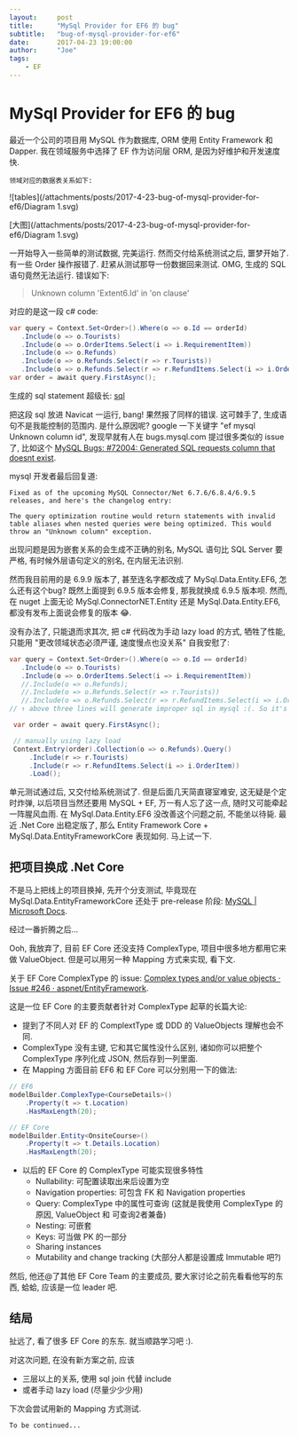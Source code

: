 ```yaml
---
layout:     post
title:      "MySql Provider for EF6 的 bug"
subtitle:   "bug-of-mysql-provider-for-ef6"
date:       2017-04-23 19:00:00
author:     "Joe"
tags:
    - EF
---
```


# MySql Provider for EF6 的 bug

最近一个公司的项目用 MySQL 作为数据库, ORM 使用 Entity Framework 和 Dapper. 我在领域服务中选择了 EF 作为访问层 ORM, 是因为好维护和开发速度快.

    领域对应的数据表关系如下:

![tables](/attachments/posts/2017-4-23-bug-of-mysql-provider-for-ef6/Diagram 1.svg)

[大图](/attachments/posts/2017-4-23-bug-of-mysql-provider-for-ef6/Diagram 1.svg)

一开始导入一些简单的测试数据, 完美运行. 然而交付给系统测试之后, 噩梦开始了. 有一些 Order 操作报错了. 赶紧从测试那导一份数据回来测试. OMG, 生成的 SQL 语句竟然无法运行. 错误如下:

> Unknown column 'Extent6.Id' in 'on clause'

对应的是这一段 c# code:

```c#
var query = Context.Set<Order>().Where(o => o.Id == orderId)
   .Include(o => o.Tourists)
   .Include(o => o.OrderItems.Select(i => i.RequirementItem))
   .Include(o => o.Refunds)
   .Include(o => o.Refunds.Select(r => r.Tourists))
   .Include(o => o.Refunds.Select(r => r.RefundItems.Select(i => i.OrderItem)));
var order = await query.FirstAsync();
```

生成的 sql statement 超级长: [sql](/attachments/posts/2017-4-23-bug-of-mysql-provider-for-ef6/mysql.sql)

把这段 sql 放进 Navicat 一运行, bang! 果然报了同样的错误. 这可棘手了, 生成语句不是我能控制的范围内. 是什么原因呢? google 一下关键字 "ef mysql Unknown column id", 发现早就有人在 bugs.mysql.com 提过很多类似的 issue了, 比如这个 [MySQL Bugs: #72004: Generated SQL requests column that doesnt exist](https://bugs.mysql.com/bug.php?id=72004).

mysql 开发者最后回复道: 

    Fixed as of the upcoming MySQL Connector/Net 6.7.6/6.8.4/6.9.5 releases, and here's the changelog entry:

    The query optimization routine would return statements with invalid table aliases when nested queries were being optimized. This would throw an "Unknown column" exception.

出现问题是因为嵌套关系的会生成不正确的别名, MySQL 语句比 SQL Server 要严格, 有时候外层语句定义的别名, 在内层无法识别.

然而我目前用的是 6.9.9 版本了, 甚至连名字都改成了 MySql.Data.Entity.EF6, 怎么还有这个bug? 既然上面提到 6.9.5 版本会修复, 那我就换成 6.9.5 版本呗. 然而, 在 nuget 上面无论 MySql.ConnectorNET.Entity 还是 MySql.Data.Entity.EF6, 都没有发布上面说会修复的版本 :joy:. 

没有办法了, 只能退而求其次, 把 c# 代码改为手动 lazy load 的方式, 牺牲了性能, 只能用 "更改领域状态必须严谨, 速度慢点也没关系" 自我安慰了:

```c#
var query = Context.Set<Order>().Where(o => o.Id == orderId)
   .Include(o => o.Tourists)
   .Include(o => o.OrderItems.Select(i => i.RequirementItem))
   //.Include(o => o.Refunds);
   //.Include(o => o.Refunds.Select(r => r.Tourists))
   //.Include(o => o.Refunds.Select(r => r.RefundItems.Select(i => i.OrderItem)));
// ↑ above three lines will generate improper sql in mysql :(. So it's the only choice to using lazy load manually

 var order = await query.FirstAsync();

 // manually using lazy load
 Context.Entry(order).Collection(o => o.Refunds).Query()
     .Include(r => r.Tourists)
     .Include(r => r.RefundItems.Select(i => i.OrderItem))
     .Load();
```

单元测试通过后, 又交付给系统测试了. 但是后面几天简直寝室难安, 这无疑是个定时炸弹, 以后项目当然还要用 MySQL + EF, 万一有人忘了这一点, 随时又可能牵起一阵腥风血雨. 在 MySql.Data.Entity.EF6 没改善这个问题之前, 不能坐以待毙. 最近 .Net Core 出稳定版了, 那么 Entity Framework Core + MySql.Data.EntityFrameworkCore 表现如何. 马上试一下.

## 把项目换成 .Net Core

不是马上把线上的项目换掉, 先开个分支测试, 毕竟现在 MySql.Data.EntityFrameworkCore 还处于 pre-release 阶段: [MySQL \| Microsoft Docs](https://docs.microsoft.com/en-us/ef/core/providers/mysql/).

经过一番折腾之后...

Ooh, 我放弃了, 目前 EF Core 还没支持 ComplexType, 项目中很多地方都用它来做 ValueObject. 但是可以用另一种 Mapping 方式来实现, 看下文.

关于 EF Core ComplexType 的 issue: [Complex types and/or value objects · Issue #246 · aspnet/EntityFramework](https://github.com/aspnet/EntityFramework/issues/246#issuecomment-241813753).

这是一位 EF Core 的主要贡献者针对 ComplexType 起草的长篇大论:

* 提到了不同人对 EF 的 ComplextType 或 DDD 的 ValueObjects 理解也会不同. 
* ComplexType 没有主键, 它和其它属性没什么区别, 诸如你可以把整个 ComplexType 序列化成 JSON, 然后存到一列里面.
* 在 Mapping 方面目前 EF6 和 EF Core 可以分别用一下的做法:

```c#
// EF6
modelBuilder.ComplexType<CourseDetails>() 
    .Property(t => t.Location) 
    .HasMaxLength(20);
```

```c#
// EF Core
modelBuilder.Entity<OnsiteCourse>() 
    .Property(t => t.Details.Location) 
    .HasMaxLength(20);
```

* 以后的 EF Core 的 ComplexType 可能实现很多特性
    * Nullability: 可配置读取出来后设置为空
    * Navigation properties: 可包含 FK 和 Navigation properties
    * Query: ComplexType 中的属性可查询 (这就是我使用 ComplexType 的原因, ValueObject 和 可查询2者兼备)
    * Nesting: 可嵌套
    * Keys: 可当做 PK 的一部分
    * Sharing instances
    * Mutability and change tracking (大部分人都是设置成 Immutable 吧?)

然后, 他还@了其他 EF Core Team 的主要成员, 要大家讨论之前先看看他写的东西, 蛤蛤, 应该是一位 leader 吧.

## 结局

扯远了, 看了很多 EF Core 的东东. 就当顺路学习吧 :).

对这次问题, 在没有新方案之前, 应该

* 三层以上的关系, 使用 sql join 代替 include
* 或者手动 lazy load (尽量少少少用)

下次会尝试用新的 Mapping 方式测试.

    To be continued...